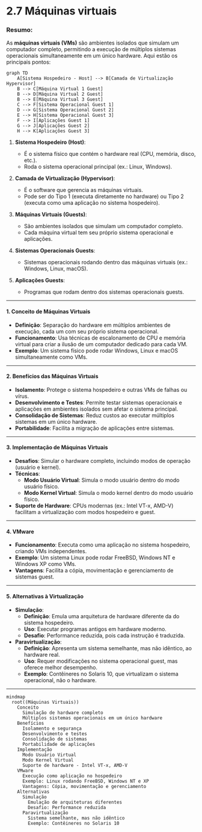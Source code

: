 # 2.7 Máquinas virtuais

### Resumo:

As **máquinas virtuais (VMs)** são ambientes isolados que simulam um computador completo, permitindo a execução de múltiplos sistemas operacionais simultaneamente em um único hardware. Aqui estão os principais pontos:

```mermaid
graph TD
    A[Sistema Hospedeiro - Host] --> B[Camada de Virtualização Hypervisor]
    B --> C[Máquina Virtual 1 Guest]
    B --> D[Máquina Virtual 2 Guest]
    B --> E[Máquina Virtual 3 Guest]
    C --> F[Sistema Operacional Guest 1]
    D --> G[Sistema Operacional Guest 2]
    E --> H[Sistema Operacional Guest 3]
    F --> I[Aplicações Guest 1]
    G --> J[Aplicações Guest 2]
    H --> K[Aplicações Guest 3]
```

1. **Sistema Hospedeiro (Host)**:
   - É o sistema físico que contém o hardware real (CPU, memória, disco, etc.).
   - Roda o sistema operacional principal (ex.: Linux, Windows).

2. **Camada de Virtualização (Hypervisor)**:
   - É o software que gerencia as máquinas virtuais.
   - Pode ser do Tipo 1 (executa diretamente no hardware) ou Tipo 2 (executa como uma aplicação no sistema hospedeiro).

3. **Máquinas Virtuais (Guests)**:
   - São ambientes isolados que simulam um computador completo.
   - Cada máquina virtual tem seu próprio sistema operacional e aplicações.

4. **Sistemas Operacionais Guests**:
   - Sistemas operacionais rodando dentro das máquinas virtuais (ex.: Windows, Linux, macOS).

5. **Aplicações Guests**:
   - Programas que rodam dentro dos sistemas operacionais guests.

---

#### **1. Conceito de Máquinas Virtuais**
- **Definição**: Separação do hardware em múltiplos ambientes de execução, cada um com seu próprio sistema operacional.
- **Funcionamento**: Usa técnicas de escalonamento de CPU e memória virtual para criar a ilusão de um computador dedicado para cada VM.
- **Exemplo**: Um sistema físico pode rodar Windows, Linux e macOS simultaneamente como VMs.

---

#### **2. Benefícios das Máquinas Virtuais**
- **Isolamento**: Protege o sistema hospedeiro e outras VMs de falhas ou vírus.
- **Desenvolvimento e Testes**: Permite testar sistemas operacionais e aplicações em ambientes isolados sem afetar o sistema principal.
- **Consolidação de Sistemas**: Reduz custos ao executar múltiplos sistemas em um único hardware.
- **Portabilidade**: Facilita a migração de aplicações entre sistemas.

---

#### **3. Implementação de Máquinas Virtuais**
- **Desafios**: Simular o hardware completo, incluindo modos de operação (usuário e kernel).
- **Técnicas**:
  - **Modo Usuário Virtual**: Simula o modo usuário dentro do modo usuário físico.
  - **Modo Kernel Virtual**: Simula o modo kernel dentro do modo usuário físico.
- **Suporte de Hardware**: CPUs modernas (ex.: Intel VT-x, AMD-V) facilitam a virtualização com modos hospedeiro e guest.

---

#### **4. VMware**
- **Funcionamento**: Executa como uma aplicação no sistema hospedeiro, criando VMs independentes.
- **Exemplo**: Um sistema Linux pode rodar FreeBSD, Windows NT e Windows XP como VMs.
- **Vantagens**: Facilita a cópia, movimentação e gerenciamento de sistemas guest.

---

#### **5. Alternativas à Virtualização**
- **Simulação**:
  - **Definição**: Emula uma arquitetura de hardware diferente da do sistema hospedeiro.
  - **Uso**: Executar programas antigos em hardware moderno.
  - **Desafio**: Performance reduzida, pois cada instrução é traduzida.
- **Paravirtualização**:
  - **Definição**: Apresenta um sistema semelhante, mas não idêntico, ao hardware real.
  - **Uso**: Requer modificações no sistema operacional guest, mas oferece melhor desempenho.
  - **Exemplo**: Contêineres no Solaris 10, que virtualizam o sistema operacional, não o hardware.

---


```mermaid
mindmap
  root((Máquinas Virtuais))
    Conceito
      Simulação de hardware completo
      Múltiplos sistemas operacionais em um único hardware
    Benefícios
      Isolamento e segurança
      Desenvolvimento e testes
      Consolidação de sistemas
      Portabilidade de aplicações
    Implementação
      Modo Usuário Virtual
      Modo Kernel Virtual
      Suporte de hardware - Intel VT-x, AMD-V
    VMware
      Execução como aplicação no hospedeiro
      Exemplo: Linux rodando FreeBSD, Windows NT e XP
      Vantagens: Cópia, movimentação e gerenciamento
    Alternativas
      Simulação
        Emulação de arquiteturas diferentes
        Desafio: Performance reduzida
      Paravirtualização
        Sistema semelhante, mas não idêntico
        Exemplo: Contêineres no Solaris 10
```
